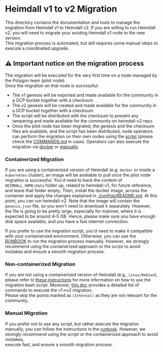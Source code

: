 
# Heimdall v1 to v2 Migration

This directory contains the documentation and tools to manage the migration from Heimdall v1 to Heimdall v2.
If you are willing to run Heimdall v2, you will need to migrate your existing Heimdall v1 node to the new version.  
This migration process is automated, but still requires some manual steps to execute a coordinated upgrade.  

## ⚠️ Important notice on the migration process
The migration will be executed for the very first time on a node managed by the Polygon team (pilot node).  
Once the migration on that node is successful:
- The v1 genesis will be exported and made available for the community in a GCP bucket together with a checksum
- The v2 genesis will be created and made available for the community in a GCP bucket together with a checksum
- The script will be distributed with the checksum to prevent any tampering and made available for the community on heimdall-v2 repo
- Once the pilot node has been migrated, the genesis and the checksum files are available,
  and the script has been distributed, node operators can perform the migration on their own nodes using the [script](script/migrate.sh)
  (please check the [COMMANDS.md](./script/COMMANDS.md) in case).
  Operators can also execute the migration via [docker](#containerized-migration) or [manually](script/RUNBOOK.md).

### Containerized Migration
If you are using a containerized version of Heimdall (e.g. `docker` or inside a `kubernetes` cluster),
an image will be available to pull once the pilot node migration is successful.
You'd need to back the content of `HEIMDALL_HOME/data` folder up, related to heimdall-v1, for future reference,
and leave that folder empty.
Then, install the docker image,
access the container and apply the changes explained in [./configs/README.md](./configs/README.md).
At this point, you can run heimdall-v2.
Note that the image will contain the `genesis.json` file, so you won't need to download it separately.
However, the file is going to be pretty large, especially for mainnet, where it is expected to be around 4–5 GB.
Hence, please make sure you have enough disk space available, and you have a fast internet connection.

If you prefer to use the migration script, you'd need to make it compatible with your containerized environment.
Otherwise, you can use the [RUNBOOK](script/RUNBOOK.md) to run the migration process manually.
However, we strongly recommend using the containerized approach or the script to avoid mistakes and
ensure a smooth migration process.


### Non-containerized Migration
If you are not using a containerized version of Heimdall (e.g., `Linux/Debian`),
please refer to [these instructions](./script/README.md) for more information
on how to use the migration bash script.
Moreover, [this doc](./script/COMMANDS.md) provides a detailed list of commands to execute the v1→v2 migration.  
Please skip the points marked as `(Internal)` as they are not relevant for the community.  

### Manual Migration
If you prefer not to use any script, but rather execute the migration manually, you can follow the instructions in
the [runbook](./script/RUNBOOK.md).
However, we strongly recommend using the script or the containerized approach to avoid mistakes,  
execute fast, and ensure a smooth migration process.
